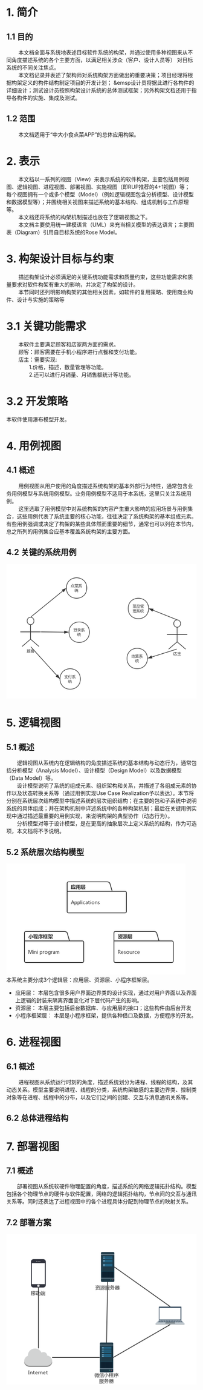 # 1. 简介
## 1.1 目的
&emsp;&emsp;  本文档全面与系统地表述目标软件系统的构架，并通过使用多种视图来从不同角度描述系统的各个主要方面，以满足相关涉众（客户、设计人员等）
对目标系统的不同关注焦点。<br>
&emsp;&emsp;  本文档记录并表述了架构师对系统构架方面做出的重要决策；项目经理将根据构架定义的构件结构制定项目的开发计划；
&emsp设计员将据此进行各构件的详细设计；测试设计员按照构架设计系统的总体测试框架；另外构架文档还用于指导各构件的实施、集成及测试。
## 1.2 范围
&emsp;&emsp; 本文档适用于“中大小食点菜APP”的总体应用构架。

# 2. 表示
&emsp;&emsp; 本文档以一系列的视图（View）来表示系统的软件构架，主要包括用例视图、逻辑视图、进程视图、部署视图、实施视图（即RUP推荐的4+1视图）等；
每个视图拥有一个或多个模型（Model）（例如逻辑视图包含分析模型、设计模型和数据模型等）；并围绕相关视图来描述系统的基本结构、组成机制与工作原理等。<br>
&emsp;&emsp; 本文档还将系统的构架机制描述也放在了逻辑视图之下。<br>
&emsp;&emsp; 本文档主要使用统一建模语言（UML）来充当相关模型的表达语言；主要图表（Diagram）引用自目标系统的Rose Model。<br>

# 3. 构架设计目标与约束
&emsp;&emsp; 描述构架设计必须满足的关键系统功能需求和质量约束，这些功能需求和质量要求对软件构架有重大的影响，并决定了构架的设计。<br>
&emsp;&emsp; 本节同时还列明影响构架的其他相关因素，如软件的复用策略、使用商业构件、设计与实施的策略等<br>

# 3.1 关键功能需求
&emsp;&emsp; 本软件主要满足顾客和店家两方面的需求。<br>
&emsp;&emsp; 顾客：顾客需要在手机小程序进行点餐和支付功能。<br>
&emsp;&emsp; 店主：需要实现: <br>
&emsp;&emsp;&emsp;&emsp; 1.价格，描述，数量管理等功能。<br>
&emsp;&emsp;&emsp;&emsp; 2.还可以进行月销量、月销售额统计等功能。<br>

# 3.2 开发策略
本软件使用瀑布模型开发。
# 4. 用例视图
## 4.1 概述
&emsp;&emsp; 用例视图从用户使用的角度描述系统构架的基本外部行为特性，通常包含业务用例模型与系统用例模型。业务用例模型不适用于本系统，这里只关注系统用例。<br>
&emsp;&emsp; 这里选取了用例模型中对系统构架的内容产生重大影响的应用场景与用例集合，这些用例代表了系统主要的核心功能，往往决定了系统构架的基本组成元素。有些用例强调或决定了构架的某些具体然而重要的细节，通常也可以列在本节内，总之所列的用例集合应基本覆盖系统构架的主要方面。<br>

## 4.2 关键的系统用例
![关键的系统用例](https://github.com/2018-sysu-System-analysis-team/-/blob/master/data/%E5%85%B3%E9%94%AE%E7%9A%84%E7%B3%BB%E7%BB%9F%E7%94%A8%E4%BE%8B.png)
# 5. 逻辑视图
## 5.1 概述
&emsp;&emsp;逻辑视图从系统内在逻辑结构的角度描述系统的基本结构与动态行为，通常包括分析模型（Analysis Model）、设计模型（Design Model）以及数据模型（Data Model）等。<br>
&emsp;&emsp;设计模型说明了系统的组成元素、组织架构和关系，并描述了各组成元素的协作以及状态转换关系等（通过用例实现Use Case Realization予以表达）。本节将分别在系统层次结构模型中描述系统的层次组织结构；在主要的包和子系统中说明系统的具体组成；并在架构机制中详述系统中的各种构架机制；最后在关键用例实现中通过描述最重要的用例实现，来说明构架的典型协作（动态行为）。<br>
&emsp;&emsp;分析模型对等于设计模型，是在更高的抽象层次上定义系统的结构，作为可选项，本文档将不予说明。<br>
## 5.2 系统层次结构模型
![系统层次结构模型](https://github.com/2018-sysu-System-analysis-team/-/blob/master/data/%E7%B3%BB%E7%BB%9F%E5%B1%82%E6%AC%A1%E7%BB%93%E6%9E%84%E6%A8%A1%E5%9E%8B.png)<br>
本系统主要分成3个逻辑层：应用层、资源层、小程序框架层。
* 应用层：
本层包含很多用户界面边界类的设计实现，通过对用户界面以及界面上逻辑的封装来隔离界面变化对下层代码产生的影响。
* 资源层：
本层主要包括后台数据库、与应用层的接口；这些构件由后台开发
* 小程序框架层：
本层是小程序框架，提供各种借口及数据，方便程序的开发。
# 6. 进程视图
## 6.1 概述
&emsp;&emsp; 进程视图从系统运行时刻的角度，描述系统划分为进程、线程的结构，及其动态关系。模型主要说明进程、线程的分类，系统构架敏感的主要边界类、控制类对象等在进程、线程中的分布，以及它们之间的创建、交互与消息通讯关系等。
## 6.2 总体进程结构
# 7. 部署视图
## 7.1 概述
&emsp;&emsp;部署视图从系统软硬件物理配置的角度，描述系统的网络逻辑拓扑结构。模型包括各个物理节点的硬件与软件配置，网络的逻辑拓扑结构，节点间的交互与通讯关系等。同时还表达了进程视图中的各个进程具体分配到物理节点的映射关系。<br>
## 7.2 部署方案
![部署方案](https://github.com/2018-sysu-System-analysis-team/-/blob/master/data/%E9%83%A8%E7%BD%B2%E6%96%B9%E6%A1%88.png)

